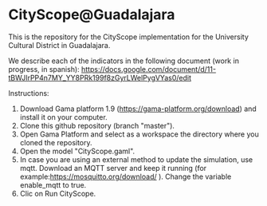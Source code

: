 # CityScope@Guadalajara

This is the repository for the CityScope implementation for the University Cultural District in Guadalajara.

We describe each of the indicators in the following document (work in progress, in spanish):
https://docs.google.com/document/d/11-tBWJIrPP4n7MY_YY8PRk199f8zGyrLWelPygVYas0/edit


Instructions:

1. Download Gama platform 1.9 (https://gama-platform.org/download) and install it on your computer.
2. Clone this github repository (branch "master").
3. Open Gama Platform and select as a workspace the directory where you cloned the repository.
4. Open the model "CityScope.gaml".
5. In case you are using an external method to update the simulation, use mqtt. Download an MQTT server and keep it running (for example:https://mosquitto.org/download/ ). Change the variable enable_mqtt to true.
6. Clic on Run CityScope.
